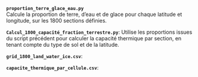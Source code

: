 **`proportion_terre_glace_eau.py`**  
Calcule la proportion de terre, d’eau et de glace pour chaque latitude et longitude, sur les 1800 sections définies.

**`Calcul_1800_capacité_fraction_terrestre.py`**: Utilise les proportions issues du script précédent pour calculer la capacité thermique par section, en tenant compte du type de sol et de la latitude.

**`grid_1800_land_water_ice.csv`**:

**`capacite_thermique_par_cellule.csv`**:
